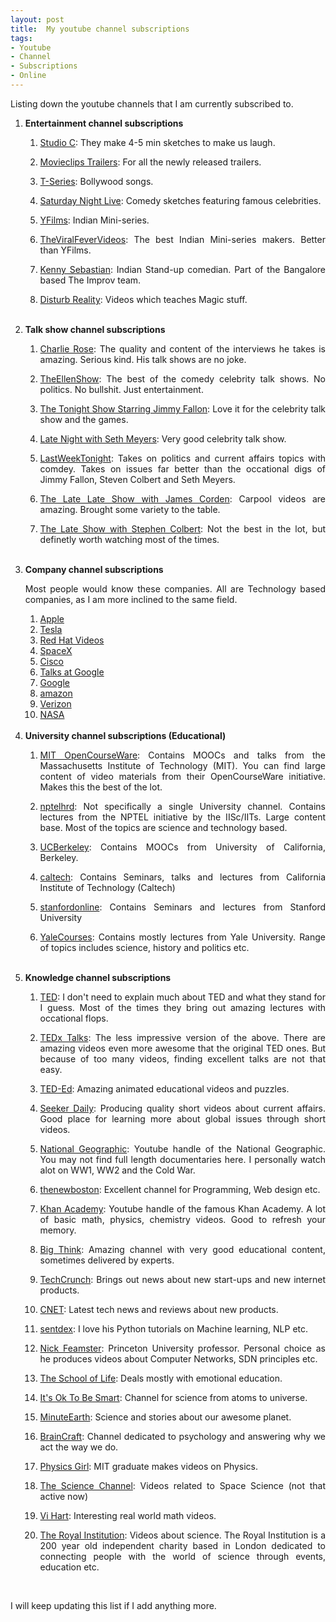 ```yaml
---
layout: post
title:  My youtube channel subscriptions
tags:
- Youtube
- Channel
- Subscriptions
- Online
---
```


<p align="justify">Listing down the youtube channels that I am currently subscribed to.</p>

<ol>
<li><b>Entertainment channel subscriptions</b></li>
<ol>
<li><p align="justify"><a href="https://www.youtube.com/user/BYUTelevision/" target="_blank">Studio C</a>: They make 4-5 min sketches to make us laugh.</p></li>
<li><p align="justify"><a href="https://www.youtube.com/user/movieclipsTRAILERS/" target="_blank">Movieclips Trailers</a>: For all the newly released trailers.</p></li>
<li><p align="justify"><a href="https://www.youtube.com/user/tseries/" target="_blank">T-Series</a>: Bollywood songs.</p></li>
<li><p align="justify"><a href="https://www.youtube.com/user/SaturdayNightLive/" target="_blank">Saturday Night Live</a>: Comedy sketches featuring famous celebrities.</p></li>
<li><p align="justify"><a href="https://www.youtube.com/user/ytube/" target="_blank">YFilms</a>: Indian Mini-series.</p></li>
<li><p align="justify"><a href="https://www.youtube.com/user/TheViralFeverVideos/" target="_blank">TheViralFeverVideos</a>: The best Indian Mini-series makers. Better than YFilms.</p></li>
<li><p align="justify"><a href="https://www.youtube.com/user/kennethseb/" target="_blank">Kenny Sebastian</a>: Indian Stand-up comedian. Part of the Bangalore based The Improv team.</li>
<li><p align="justify"><a href="https://www.youtube.com/user/howtoDisturbReality/" target="_blank">Disturb Reality</a>: Videos which teaches Magic stuff.</li>
</ol>
<br>
<li><b>Talk show channel subscriptions</b></li>
<ol>
<li><p align="justify"><a href="https://www.youtube.com/charlierose" target="_blank">Charlie Rose</a>: The quality and content of the interviews he takes is amazing. Serious kind. His talk shows are no joke.</p></li>
<li><p align="justify"><a href="https://www.youtube.com/user/TheEllenShow/" target="_blank">TheEllenShow</a>: The best of the comedy celebrity talk shows. No politics. No bullshit. Just entertainment.</p></li>
<li><p align="justify"><a href="https://www.youtube.com/user/latenight/" target="_blank">The Tonight Show Starring Jimmy Fallon</a>: Love it for the celebrity talk show and the games.</p></li>
<li><p align="justify"><a href="https://www.youtube.com/user/LateNightSeth/" target="_blank">Late Night with Seth Meyers</a>: Very good celebrity talk show.</p></li>
<li><p align="justify"><a href="https://www.youtube.com/user/LastWeekTonight/" target="_blank">LastWeekTonight</a>: Takes on politics and current affairs topics with comdey. Takes on issues far better than the occational digs of Jimmy Fallon, Steven Colbert and Seth Meyers.</p></li>
<li><p align="justify"><a href="https://www.youtube.com/user/TheLateLateShow/" target="_blank">The Late Late Show with James Corden</a>: Carpool videos are amazing. Brought some variety to the table.</p></li>
<li><p align="justify"><a href="https://www.youtube.com/channel/UCMtFAi84ehTSYSE9XoHefig/" target="_blank">The Late Show with Stephen Colbert</a>: Not the best in the lot, but definetly worth watching most of the times.</li>
</ol>
<br>
<li><b>Company channel subscriptions</b></li>
<p align="justify">Most people would know these companies. All are Technology based companies, as I am more inclined to the same field.</p>
<ol>
<li><a href="https://www.youtube.com/user/Apple/" target="_blank">Apple</a></li>
<li><a href="https://www.youtube.com/user/TeslaMotors/" target="_blank">Tesla</a></li>
<li><a href="https://www.youtube.com/user/RedHatVideos/" target="_blank">Red Hat Videos</a></li>
<li><a href="https://www.youtube.com/user/spacexchannel/" target="_blank">SpaceX</a></li>
<li><a href="https://www.youtube.com/user/Cisco/" target="_blank">Cisco</a></li>
<li><a href="https://www.youtube.com/user/AtGoogleTalks/" target="_blank">Talks at Google</a></li>
<li><a href="https://www.youtube.com/user/Google/" target="_blank">Google</a></li>
<li><a href="https://www.youtube.com/user/amazon" target="_blank">amazon</a></li>
<li><a href="https://www.youtube.com/user/verizon" target="_blank">Verizon</a></li>
<li><a href="https://www.youtube.com/user/NASAtelevision" target="_blank">NASA</a></li>
</ol>
<br>
<li><b>University channel subscriptions (Educational)</b></li>
<ol>
<li><p align="justify"><a href="https://www.youtube.com/user/MIT/" target="_blank">MIT OpenCourseWare</a>: Contains MOOCs and talks from the Massachusetts Institute of Technology (MIT). You can find large content of video materials from their OpenCourseWare initiative. Makes this the best of the lot.</p></li>
<li><p align="justify"><a href="https://www.youtube.com/user/nptelhrd/" target="_blank">nptelhrd</a>: Not specifically a single University channel. Contains lectures from the NPTEL initiative by the IISc/IITs. Large content base. Most of the topics are science and technology based.</p></li>
<li><p align="justify"><a href="https://www.youtube.com/user/UCBerkeley/" target="_blank">UCBerkeley</a>: Contains MOOCs from University of California, Berkeley.</p></li>
<li><p align="justify"><a href="https://www.youtube.com/user/caltech/" target="_blank">caltech</a>: Contains Seminars, talks and lectures from California Institute of Technology (Caltech)</p></li>
<li><p align="justify"><a href="https://www.youtube.com/user/stanfordonline/" target="_blank">stanfordonline</a>: Contains Seminars and lectures from Stanford University</p></li>
<li><p align="justify"><a href="https://www.youtube.com/user/YaleCourses/" target="_blank">YaleCourses</a>: Contains mostly lectures from Yale University. Range of topics includes science, history and politics etc.</p></li>
</ol>
<br>
<li><b>Knowledge channel subscriptions</b></li>
<ol>
<li><p align="justify"><a href="https://www.youtube.com/user/TEDtalksDirector/" target="_blank">TED</a>: I don't need to explain much about TED and what they stand for I guess. Most of the times they bring out amazing lectures with occational flops.</p></li>
<li><p align="justify"><a href="https://www.youtube.com/user/TEDxTalks/" target="_blank">TEDx Talks</a>: The less impressive version of the above. There are amazing videos even more awesome that the original TED ones. But because of too many videos, finding excellent talks are not that easy.</p></li>
<li><p align="justify"><a href="https://www.youtube.com/user/TEDEducation/" target="_blank">TED-Ed</a>: Amazing animated educational videos and puzzles.</p></li>
<li><p align="justify"><a href="https://www.youtube.com/user/TestTubeNetwork/" target="_blank">Seeker Daily</a>: Producing quality short videos about current affairs. Good place for learning more about global issues through short videos.</p></li>
<li><p align="justify"><a href="https://www.youtube.com/user/NationalGeographic/" target="_blank">National Geographic</a>: Youtube handle of the National Geographic. You may not find full length documentaries here. I personally watch alot on WW1, WW2 and the Cold War.</p></li>
<li><p align="justify"><a href="https://www.youtube.com/user/thenewboston/" target="_blank">thenewboston</a>: Excellent channel for Programming, Web design etc.</p></li>
<li><p align="justify"><a href="https://www.youtube.com/user/khanacademy/" target="_blank">Khan Academy</a>: Youtube handle of the famous Khan Academy. A lot of basic math, physics, chemistry videos. Good to refresh your memory.</p></li>
<li><p align="justify"><a href="https://www.youtube.com/user/bigthink/" target="_blank">Big Think</a>: Amazing channel with very good educational content, sometimes delivered by experts.</p></li>
<li><p align="justify"><a href="https://www.youtube.com/user/techcrunch/" target="_blank">TechCrunch</a>: Brings out news about new start-ups and new internet products.</p></li>
<li><p align="justify"><a href="https://www.youtube.com/user/CNETTV/" target="_blank">CNET</a>: Latest tech news and reviews about new products. </p></li>
<li><p align="justify"><a href="https://www.youtube.com/user/sentdex/" target="_blank">sentdex</a>: I love his Python tutorials on Machine learning, NLP etc.</p></li>
<li><p align="justify"><a href="https://www.youtube.com/user/nfeamster/" target="_blank">Nick Feamster</a>: Princeton University professor. Personal choice as he produces videos about Computer Networks, SDN principles etc.</p></li>
<li><p align="justify"><a href="https://www.youtube.com/user/schooloflifechannel/" target="_blank">The School of Life</a>: Deals mostly with emotional education.</p></li>
<li><p align="justify"><a href="https://www.youtube.com/user/itsokaytobesmart/" target="_blank">It's Ok To Be Smart</a>: Channel for science from atoms to universe.</p></li>
<li><p align="justify"><a href="https://www.youtube.com/user/minuteearth/" target="_blank">MinuteEarth</a>: Science and stories about our awesome planet.</p></li>
<li><p align="justify"><a href="https://www.youtube.com/user/braincraftvideo/" target="_blank">BrainCraft</a>: Channel dedicated to psychology and answering why we act the way we do.</p></li>
<li><p align="justify"><a href="https://www.youtube.com/user/physicswoman/" target="_blank">Physics Girl</a>: MIT graduate makes videos on Physics.</p></li>
<li><p align="justify"><a href="https://www.youtube.com/user/Best0fScience/" target="_blank">The Science Channel</a>: Videos related to Space Science (not that active now)</p></li>
<li><p align="justify"><a href="https://www.youtube.com/user/Vihart/" target="_blank">Vi Hart</a>: Interesting real world math videos.</p></li>
<li><p align="justify"><a href="https://www.youtube.com/user/TheRoyalInstitution/" target="_blank">The Royal Institution</a>: Videos about science. The Royal Institution is a 200 year old independent charity based in London dedicated to connecting people with the world of science through events, education etc.</p></li>
</ol>
<br>
</ol>
<p align="justify">I will keep updating this list if I add anything more.</p>
